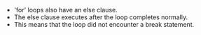 - 'for' loops also have an else clause.
- The else clause executes after the loop completes normally.
- This means that the loop did not encounter a break statement. 
